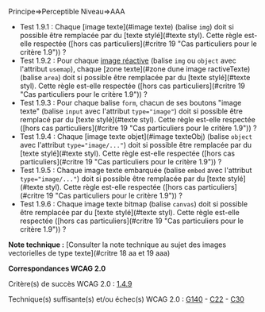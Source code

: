 Principe=>Perceptible
Niveau=>AAA

*   Test 1.9.1 : Chaque [image texte](#image texte) (balise `img`) doit si possible être remplacée par du [texte stylé](#texte styl). Cette règle est-elle respectée ([hors cas particuliers](#critre 19 "Cas particuliers pour le critère 1.9")) ?
*   Test 1.9.2 : Pour chaque [image réactive](glossaire.htm#mimgReactive) (balise `img` ou `object` avec l'attribut `usemap`), chaque [zone texte](#zone dune image ractiveTexte) (balise `area`) doit si possible être remplacée par du [texte stylé](#texte styl). Cette règle est-elle respectée ([hors cas particuliers](#critre 19 "Cas particuliers pour le critère 1.9")) ?
*   Test 1.9.3 : Pour chaque balise `form`, chacun de ses boutons "image texte" (balise `input` avec l'attribut `type="image"`) doit si possible être remplacé par du [texte stylé](#texte styl). Cette règle est-elle respectée ([hors cas particuliers](#critre 19 "Cas particuliers pour le critère 1.9")) ?
*   Test 1.9.4 : Chaque [image texte objet](#image texteObj) (balise `object` avec l'attribut `type="image/..."`) doit si possible être remplacée par du [texte stylé](#texte styl). Cette règle est-elle respectée ([hors cas particuliers](#critre 19 "Cas particuliers pour le critère 1.9")) ?
*   Test 1.9.5 : Chaque image texte embarquée (balise `embed` avec l'attribut `type="image/..."`) doit si possible être remplacée par du [texte stylé](#texte styl). Cette règle est-elle respectée ([hors cas particuliers](#critre 19 "Cas particuliers pour le critère 1.9")) ?
*   Test 1.9.6 : Chaque image texte bitmap (balise `canvas`) doit si possible être remplacée par du [texte stylé](#texte styl). Cette règle est-elle respectée ([hors cas particuliers](#critre 19 "Cas particuliers pour le critère 1.9")) ?

**Note technique :** [Consulter la note technique au sujet des images vectorielles de type texte](#critre 18 aa et 19 aaa)


**Correspondances WCAG 2.0**

Critère(s) de succès WCAG 2.0 : [1.4.9](http://www.w3.org/Translations/WCAG20-fr/#visual-audio-contrast-text-images)

Technique(s) suffisante(s) et/ou échec(s) WCAG 2.0 : [G140](http://www.w3.org/TR/WCAG-TECHS/G140.html) - [C22](http://www.w3.org/TR/WCAG-TECHS/C22.html) - [C30](http://www.w3.org/TR/WCAG-TECHS/C30.html)

